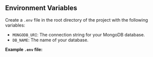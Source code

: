 ## Environment Variables

Create a `.env` file in the root directory of the project with the following variables:

- `MONGODB_URI`: The connection string for your MongoDB database.
- `DB_NAME`: The name of your database.

**Example `.env` file:**
